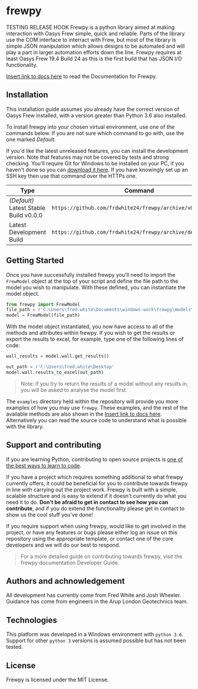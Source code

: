 # frewpy

TESTING RELEASE HOOK
Frewpy is a python library aimed at making interaction with Oasys Frew simple, quick and reliable. Parts of the library use the COM interface to interract with Frew, but most of the library is simple JSON manipulation which allows designs to be automated and will play a part in larger automation efforts down the line. Frewpy requires at least Oasys Frew 19.4 Build 24 as this is the first build that has JSON I/O functionality.

[Insert link to docs here](www.google.com) to read the Documentation for Frewpy.

## Installation

This installation guide assumes you already have the correct version of Oasys Frew installed, with a version greater than Python 3.6 also installed.

To install frewpy into your chosen virtual environment, use one of the commands below. If you are not sure which command to go with, use the one marked _Default_.

If you'd like the latest unreleased features, you can install the development version. Note that features may not be covered by tests and strong checking. You'll require Git for Windows to be installed on your PC, if you haven't done so you can [download it here](https://gitforwindows.org/). If you have knowingly set up an SSH key then use that command over the HTTPs one.

| Type                                   | Command                                                      |
| -------------------------------------- | ------------------------------------------------------------ |
| _(Default)_ Latest Stable Build v0.0.0 | `https://github.com/frdwhite24/frewpy/archive/v0.0.0.tar.gz` |
| Latest Development Build               | `https://github.com/frdwhite24/frewpy/archive/develop.zip`   |

## Getting Started

Once you have successfully installed frewpy you'll need to import the `FrewModel` object at the top of your script and define the file path to the model you wish to manipulate. With these defined, you can instantiate the model object.

```python
from frewpy import FrewModel
file_path = r'C:\Users\fred.white\Documents\windows-work\frewpy\models\test_model.json'
model = FrewModel(file_path)
```

With the model object instantiated, you now have access to all of the methods and attributes within frewpy. If you wish to get the results or export the results to excel, for example, type one of the following lines of code:

```python
wall_results = model.wall.get_results()

out_path = r'C:\Users\fred.white\Desktop'
model.wall.results_to_excel(out_path)
```

> Note: if you try to return the results of a model without any results in, you will be asked to analyse the model first.

The `examples` directory held within the repository will provide you more examples of how you may use `frewpy`. These examples, and the rest of the available methods are also shown in the [Insert link to docs here](www.google.com). Alternatively you can read the source code to understand what is possible with the library.

## Support and contributing

If you are learning Python, contributing to open source projects is [one of the best ways to learn to code](https://rubygarage.org/blog/how-contribute-to-open-source-projects).

If you have a project which requires something additional to what frewpy currently offers, it could be beneficial for you to contribute towards frewpy in line with carrying out the project work. Frewpy is built with a simple, scalable structure and is easy to extend if it doesn't currently do what you need it to do. **Don't be afraid to get in contact to see how you can contribute**, and if you do extend the functionality please get in contact to show us the cool stuff you've done!

If you require support when using frewpy, would like to get involved in the project, or have any features or bugs please either log an issue on this repository using the appropriate template, or contact one of the core developers and we will do our best to respond.

> For a more detailed guide on contributing towards frewpy, visit the frewpy documentation Developer Guide.

## Authors and achnowledgement

All development has currently come from Fred White and Josh Wheeler. Guidance has come from engineers in the Arup London Geotechnics team.

## Technologies

This platform was developed in a Windows environment with `python 3.6`. Support for other `python 3` versions is assumed possible but has not been tested.

## License

Frewpy is licensed under the MIT License.

